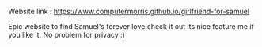 Website link :   https://www.computermorris.github.io/girlfriend-for-samuel

Epic website to find Samuel's forever love 
check it out its nice
feature me if you like it. No problem for privacy :)